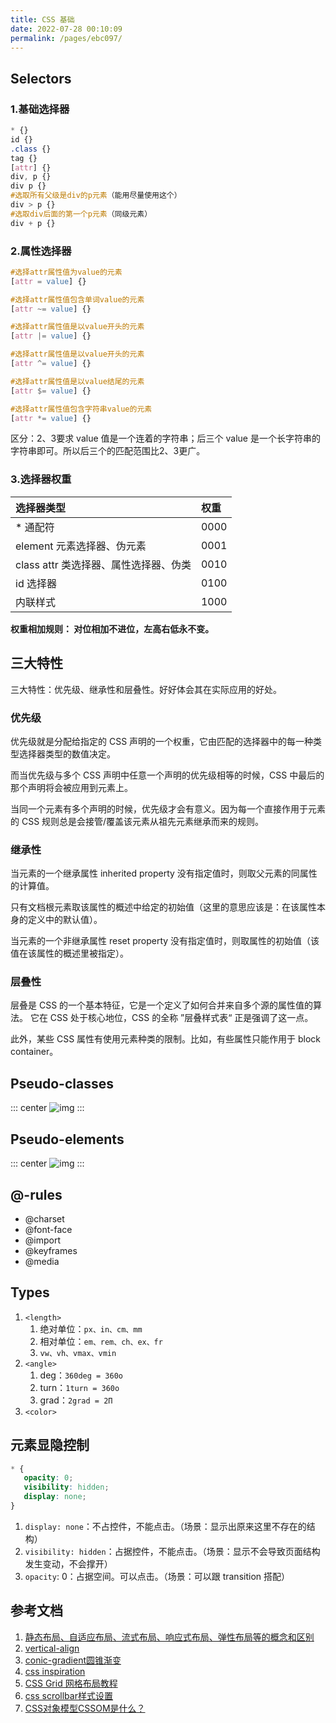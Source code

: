 ```yaml
---
title: CSS 基础
date: 2022-07-28 00:10:09
permalink: /pages/ebc097/
---
```



## Selectors
### 1.基础选择器
```css
* {}
id {}
.class {}
tag {}
[attr] {}
div, p {}
div p {}
#选取所有父级是div的p元素（能用尽量使用这个）
div > p {}
#选取div后面的第一个p元素（同级元素）
div + p {}
```

### 2.属性选择器
```css
#选择attr属性值为value的元素
[attr = value] {}

#选择attr属性值包含单词value的元素
[attr ~= value] {}

#选择attr属性值是以value开头的元素
[attr |= value] {}

#选择attr属性值是以value开头的元素
[attr ^= value] {}

#选择attr属性值是以value结尾的元素
[attr $= value] {}

#选择attr属性值包含字符串value的元素
[attr *= value] {}
```

区分：2、3要求 value 值是一个连着的字符串；后三个 value 是一个长字符串的字符串即可。所以后三个的匹配范围比2、3更广。

### 3.选择器权重
| 选择器类型 | 权重 |
| :------- | :---- |
| * 通配符 | 0000 | 
| element 元素选择器、伪元素 | 0001 | 
| class attr 类选择器、属性选择器、伪类 | 0010 |
| id 选择器 | 0100 | 
| 内联样式 | 1000 |

**权重相加规则： 对位相加不进位，左高右低永不变。**


## 三大特性
三大特性：优先级、继承性和层叠性。好好体会其在实际应用的好处。

### 优先级
优先级就是分配给指定的 CSS 声明的一个权重，它由匹配的选择器中的每一种类型选择器类型的数值决定。

而当优先级与多个 CSS 声明中任意一个声明的优先级相等的时候，CSS 中最后的那个声明将会被应用到元素上。

当同一个元素有多个声明的时候，优先级才会有意义。因为每一个直接作用于元素的 CSS 规则总是会接管/覆盖该元素从祖先元素继承而来的规则。

### 继承性
当元素的一个继承属性 inherited property 没有指定值时，则取父元素的同属性的计算值。

只有文档根元素取该属性的概述中给定的初始值（这里的意思应该是：在该属性本身的定义中的默认值）。

当元素的一个非继承属性 reset property 没有指定值时，则取属性的初始值（该值在该属性的概述里被指定）。


### 层叠性
层叠是 CSS 的一个基本特征，它是一个定义了如何合并来自多个源的属性值的算法。
它在 CSS 处于核心地位，CSS 的全称 ”层叠样式表“ 正是强调了这一点。

此外，某些 CSS 属性有使用元素种类的限制。比如，有些属性只能作用于 block container。


## Pseudo-classes
::: center
![img](/imgs/pseudo-class.png)
:::


## Pseudo-elements
::: center
![img](/imgs/pseudo-element.png)
:::


## @-rules
- @charset 
- @font-face 
- @import 
- @keyframes 
- @media

## Types
1. `<length>`
   1. 绝对单位：`px、in、cm、mm `
   2. 相对单位：`em、rem、ch、ex、fr `
   3. `vw、vh、vmax、vmin`
2. `<angle>`
   1. deg：`360deg = 360o`
   2. turn：`1turn = 360o `
   3. grad：`2grad = 2Π`
3. `<color>`


## 元素显隐控制
```css
* {
   opacity: 0;
   visibility: hidden;
   display: none;
}
```
1. `display: none`：不占控件，不能点击。（场景：显示出原来这里不存在的结构） 
2. `visibility: hidden`：占据控件，不能点击。（场景：显示不会导致页面结构发生变动，不会撑开） 
3. `opacity`: 0：占据空间。可以点击。（场景：可以跟 transition 搭配）


## 参考文档
1. [静态布局、自适应布局、流式布局、响应式布局、弹性布局等的概念和区别](https://www.cnblogs.com/yanayana/p/7066948.html)
2. [vertical-align](https://www.jianshu.com/p/ce7e4a997a2c)
3. [conic-gradient圆锥渐变](https://www.imooc.com/article/27841)
4. [css inspiration](https://csscoco.com/inspiration/#/)
5. [CSS Grid 网格布局教程](https://www.ruanyifeng.com/blog/2019/03/grid-layout-tutorial.html)
6. [css scrollbar样式设置](https://segmentfault.com/a/1190000012800450)
7. [CSS对象模型CSSOM是什么？](https://www.jianshu.com/p/7c3e2493c7a7)
